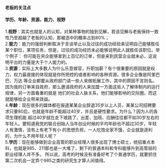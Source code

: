 #### 老板的关注点
#### 学历、年龄、资源、能力、视野
1.**视野**：其实也就是人的认知，对某种事物的独到见解，若该见解与老板保持一致性乃至超越了老板的认知，那被选中的概率占到80%；  
2.**能力**：能力的强弱判断取决于言谈举止以及过往的成功经验来证明自己能够胜任某个职位，某项任务，但是，过往的成功经历未必能够说明此人就胜任该职位。举个例子：
你可能在央企能够拿到上百亿的订单，但是来到民营企业就未必，这说明平台的力量是大于个人能力的。  
3.**资源**：实际上大多数人为什么乐意做官，升职加薪？有个很重要的原因就是权力，权力最直接的体现就是你所把控的或者影响的各种资源。很多企业像是阿里巴巴、万达
等企业都要从政府部门请一些人来做拓展工作，其中的原因不言则名。因为我的订单来自政府，那么邀请政府的人来加盟一方面这些人了解体制内的运行规律，另一方面看重的就是
他们的社会人脉关系，他们能够影响的交际圈，而这就能够给企业带来效益。  
4.**年龄**：现在很多的媒体都在报道某某企业辞退35岁以上人员，某某公司招聘要求只要80后，也就是年龄不能超过40岁，并且是硬性要求。为什么？因为人的各项生理机能
超过40岁就在走下坡路了，出差、加班、应酬往往都不如30岁左右的年轻人。要知道我党的联合创始人当年创业时候的平均年龄也不超过30岁。年轻人有激情，没有上有老下有小
的思想负担，一人吃饱全家不饿，企业就是逐利的，为什么不用年轻人呢？  
5.**学历**：现在能够做到企业高管的职业经理人很多出现了博士硕士，统招重点本科，也就是985、211那也是一大堆了，剩下的普通本科和专科能够升到高管层的职业经理人并不多。
所以说，高考的时候没有准备好考了个普通学历，就要抓住第二次机会一定弄个985之类的研究生才算人间值得。


